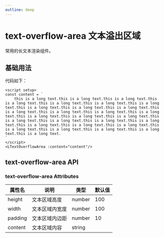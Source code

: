 ```yaml
---
outline: deep
---
```


# text-overflow-area 文本溢出区域

常用的长文本渲染组件。

## 基础用法

<script setup>
const content = `
    this is a long text.this is a long text.this is a long text.this is a long text.this is a long text.this is a long text.this is a long text.this is a long text.this is a long text.this is a long text.this is a long text.this is a long text.this is a long text.this is a long text.this is a long text.this is a long text.this is a long text.this is a long text.this is a long text.this is a long text.this is a long text.this is a long text.this is a long text.this is a long text.this is a long text.this is a long text.this is a long text.this is a long text.this is a long text.
`
</script>
<LTextOverflowArea :content="content"/>

代码如下： 
```vue
<script setup>
const content = `
    this is a long text.this is a long text.this is a long text.this is a long text.this is a long text.this is a long text.this is a long text.this is a long text.this is a long text.this is a long text.this is a long text.this is a long text.this is a long text.this is a long text.this is a long text.this is a long text.this is a long text.this is a long text.this is a long text.this is a long text.this is a long text.this is a long text.this is a long text.this is a long text.this is a long text.this is a long text.this is a long text.this is a long text.this is a long text.
`
</script>
<LTextOverflowArea :content="content"/>
```

## text-overflow-area API

### text-overflow-area Attributes


| 属性名 | 说明      | 类型     | 默认值 |
|-----|---------|--------|-----|
|  height   | 文本区域高度  | number | 100 |
|  width   | 文本区域内宽度 | number | 100 |
|  padding   | 文本区域内边距 | number | 10  |
|  content   | 文本区域内容  | string |     |

